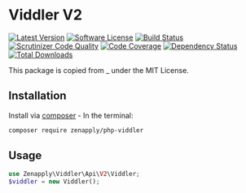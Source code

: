 # Viddler V2
[![Latest Version](https://img.shields.io/github/release/zenapply/php-viddler.svg?style=flat-square)](https://github.com/zenapply/php-viddler/releases)
[![Software License](https://img.shields.io/badge/license-MIT-brightgreen.svg?style=flat-square)](LICENSE.md)
[![Build Status](https://travis-ci.org/zenapply/php-viddler.svg?branch=master)](https://travis-ci.org/zenapply/php-viddler)
[![Scrutinizer Code Quality](https://scrutinizer-ci.com/g/zenapply/php-viddler/badges/quality-score.png?b=master)](https://scrutinizer-ci.com/g/zenapply/php-viddler/?branch=master)
[![Code Coverage](https://scrutinizer-ci.com/g/zenapply/php-viddler/badges/coverage.png?b=master)](https://scrutinizer-ci.com/g/zenapply/php-viddler/?branch=master)
[![Dependency Status](https://www.versioneye.com/user/projects/56f3252c35630e0029db0187/badge.svg?style=flat)](https://www.versioneye.com/user/projects/56f3252c35630e0029db0187)
[![Total Downloads](https://img.shields.io/packagist/dt/zenapply/php-viddler.svg?style=flat-square)](https://packagist.org/packages/zenapply/php-viddler)

This package is copied from _ under the MIT License.

## Installation

Install via [composer](https://getcomposer.org/) - In the terminal:
```bash
composer require zenapply/php-viddler
```

## Usage

```php
use Zenapply\Viddler\Api\V2\Viddler;
$viddler = new Viddler();
```